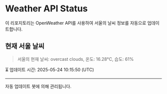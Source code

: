 
# Weather API Status

이 리포지토리는 OpenWeather API를 사용하여 서울의 날씨 정보를 자동으로 업데이트합니다.

## 현재 서울 날씨
> 서울의 현재 날씨: overcast clouds, 온도: 16.28°C, 습도: 61%

⏳ 업데이트 시간: 2025-05-24 10:15:50 (UTC)

---
자동 업데이트 봇에 의해 관리됩니다.
